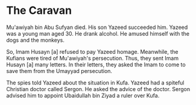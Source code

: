 The Caravan
===========

Mu'awiyah bin Abu Sufyan died. His son Yazeed succeeded him. Yazeed was
a young man aged 30. He drank alcohol. He amused himself with the dogs
and the monkeys.

So, Imam Husayn [a] refused to pay Yazeed homage. Meanwhile, the Kufians
were tired of Mu'awiyah's persecution. Thus, they sent Imam Husayn [a]
many letters. In their letters, they asked the Imam to come to save them
from the Umayyad persecution.

The spies told Yazeed about the situation in Kufa. Yazeed had a spiteful
Christian doctor called Sergon. He asked the advice of the doctor.
Sergon advised him to appoint Ubaidullah bin Ziyad a ruler over Kufa.


